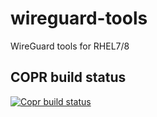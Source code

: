 # wireguard-tools
WireGuard tools for RHEL7/8

## COPR build status
[![Copr build status](https://copr.fedorainfracloud.org/coprs/fhibler/wireguard/package/wireguard-tools/status_image/last_build.png)](https://copr.fedorainfracloud.org/coprs/fhibler/wireguard/package/wireguard-tools/)
